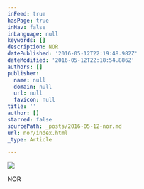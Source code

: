 ```yaml
---
inFeed: true
hasPage: true
inNav: false
inLanguage: null
keywords: []
description: NOR
datePublished: '2016-05-12T22:19:48.982Z'
dateModified: '2016-05-12T22:18:54.886Z'
authors: []
publisher:
  name: null
  domain: null
  url: null
  favicon: null
title: ''
author: []
starred: false
sourcePath: _posts/2016-05-12-nor.md
url: nor/index.html
_type: Article

---
```

![](https://the-grid-user-content.s3-us-west-2.amazonaws.com/4d8404b7-2423-4774-885f-cada8a0782d6.jpg)

NOR